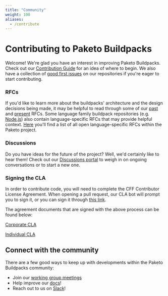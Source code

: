 ```yaml
---
title: "Community"
weight: 100
aliases:
  - /contribute
---
```


# Contributing to Paketo Buildpacks

Welcome! We're glad you have an interest in improving Paketo Buildpacks.
Check out our [Contribution
Guide](https://github.com/paketo-buildpacks/.github/blob/main/CONTRIBUTING.md)
for an idea of where to begin. We also have a collection of [good first
issues](https://github.com/search?q=org%3Apaketo-buildpacks+org%3Apaketo-community+label%3A%22good+first+issue%22+state%3Aopen&type=Issues)
on our repositories if you're eager to start contributing.

### RFCs

If you'd like to learn more about the buildpacks' architecture and the design
decisions being made, it may be helpful to read through some of our
[past](https://github.com/paketo-buildpacks/rfcs) and
[present](https://github.com/paketo-buildpacks/rfcs/pulls?q=is%3Apr+is%3Aopen)
RFCs. Some language family buildpack repositories (e.g.
[Node.js](https://github.com/paketo-buildpacks/nodejs/tree/main/rfcs)) also
contain language-specific RFCs that may provide helpful context.
[Here](https://github.com/search?q=org%3Apaketo-buildpacks+label%3Arfc&state=open&type=Issues)
you'll find a list of all open language-specific RFCs within the Paketo
project.

### Discussions

Do you have ideas for the future of the project? Well, we'd certainly like to
hear them! Check out our [Discussions
portal](https://github.com/paketo-buildpacks/feedback/discussions) to weigh in
on ongoing conversations or to start a new one.

### Signing the CLA
In order to contribute code, you will need to complete the CFF Contributor
License Agreement. When opening a pull request, our CLA bot will prompt you to
sign it, or you can sign it through [this
link](https://api.easycla.lfx.linuxfoundation.org/v2/repository-provider/github/sign/8943302/246858804/40/#/?version=1).

The agreement documents that are signed with the above process can be found below:

[Corporate CLA](/ccla.pdf)

[Individual CLA](/icla.pdf)


## Connect with the community
There are a few good ways to keep up with developments within the Paketo
Buildpacks community:
- Join our [working group
  meetings](https://github.com/paketo-buildpacks/community#working-group-meetings)
- Help improve our [docs](https://github.com/paketo-buildpacks/paketo-website/issues)!
- Reach out to us on [Slack](https://slack.paketo.io)!
